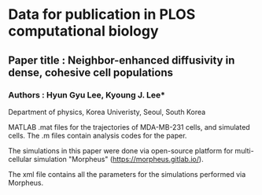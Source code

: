 # Data for publication in PLOS computational biology 

## Paper title : Neighbor-enhanced diffusivity in dense, cohesive cell populations

### Authors : Hyun Gyu Lee, Kyoung J. Lee*
Department of physics, Korea Univeristy, Seoul, South Korea



MATLAB .mat files for the trajectories of MDA-MB-231 cells, and simulated cells. The .m files contain analysis codes for the paper. 

The simulations in this paper were done via open-source platform for multi-cellular simulation "Morpheus" (https://morpheus.gitlab.io/).

The xml file contains all the parameters for the simulations performed via Morpheus. 
